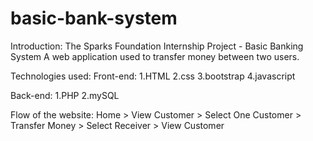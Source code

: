 # basic-bank-system
Introduction:
The Sparks Foundation Internship Project - Basic Banking System
A web application used to transfer money between two users.

Technologies used:
Front-end:
1.HTML
2.css
3.bootstrap
4.javascript

Back-end:
1.PHP
2.mySQL

Flow of the website:
Home > View Customer > Select One Customer > Transfer Money > Select Receiver > View Customer
